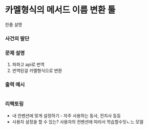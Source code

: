 # 카멜형식의 메서드 이름 변환 툴
한줄 설명

### 사건의 발단

### 문제 설명
1. 파파고 api로 번역
2. 번역된걸 카멜형식으로 변환
### 출력 예시
```text

```

### 리팩토링
- 내 컨벤션에 맞게 설정하기 - 자주 사용하는 동사, 전치사 등등
- 사용자 설정을 할 수 있는? 사용자의 컨벤션에 따라서 학습할수잇ㄴ느 모델 
